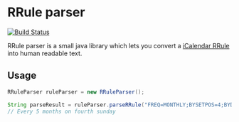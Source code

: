 # RRule parser
[![Build Status](https://travis-ci.org/aditosoftware/rrule-parser.svg?branch=master)](https://travis-ci.org/aditosoftware/rrule-parser)

RRule parser is a small java library which lets you convert a [iCalendar RRule](https://tools.ietf.org/html/rfc2445#section-4.3.10) into human readable text.

## Usage
```java 
RRuleParser ruleParser = new RRuleParser();

String parseResult = ruleParser.parseRRule("FREQ=MONTHLY;BYSETPOS=4;BYDAY=SU;INTERVAL=5");
// Every 5 months on fourth sunday
```